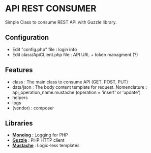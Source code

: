 # API REST CONSUMER
Simple Class to consume REST API with Guzzle library.

## Configuration
- Edit "config.php" file : login info
- Edit class/ApiCLient.php file : API URL + token managment (?)


## Features
- class : The main class to consume API (GET, POST, PUT)
- data/json : The body content template for request. Nomenclature : api_operation_name.mustache (operation = 'insert' or 'update')
- helpers
- logs
- (vendor) : composer

## Libraries
- **[Monolog](https://github.com/Seldaek/monolog)** : Logging for PHP
- **[Guzzle](https://github.com/guzzle/guzzle)** : PHP HTTP client
- **[Mustache](https://mustache.github.io/)** : Logic-less templates


